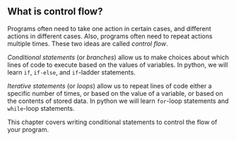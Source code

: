 ## What is control flow?
Programs often need to take one action in certain cases, and different actions in different cases. Also, programs often need to repeat actions multiple times. These two ideas are called *control flow*.
 
*Conditional statements* (or *branches*) allow us to make choices about which lines of code to execute based on the values of variables. In python, we will learn `if`, `if-else`, and `if`-ladder statements.

*Iterative statements* (or *loops*) allow us to repeat lines of code either a specific number of times, or based on the value of a variable, or based on the contents of stored data. In python we will learn `for`-loop statements and `while`-loop statements.

This chapter covers writing conditional statements to control the flow of your program.
